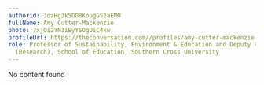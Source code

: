 ```yaml
---
authorid: 3ozHg3k5DO8KougGS2aEMO
fullName: Amy Cutter-Mackenzie
photo: 7xjOi2YN3iEyYSOgUiC4kw
profileUrl: https://theconversation.com//profiles/amy-cutter-mackenzie-289992
role: Professor of Sustainability, Environment & Education and Deputy Head of School
  (Research), School of Education, Southern Cross University
---
```

No content found